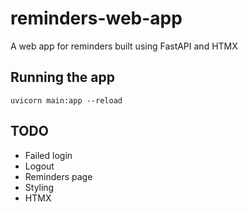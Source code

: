 # reminders-web-app

A web app for reminders built using FastAPI and HTMX


## Running the app

```
uvicorn main:app --reload
```


## TODO

* Failed login
* Logout
* Reminders page
* Styling
* HTMX
